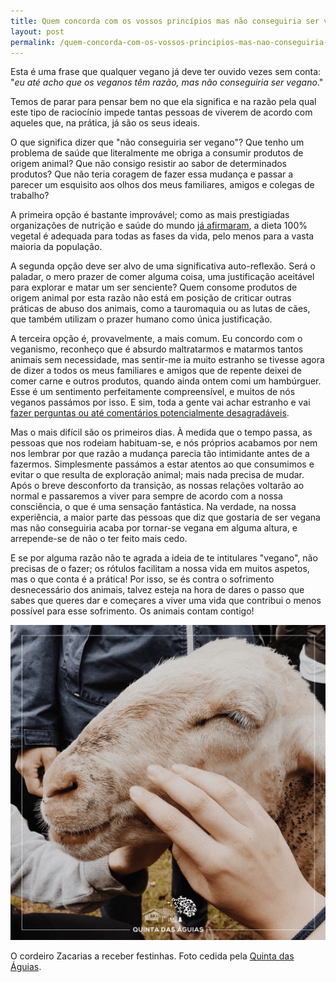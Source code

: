 ```yaml
---
title: Quem concorda com os vossos princípios mas não conseguiria ser vegano, o que pode fazer?
layout: post
permalink: /quem-concorda-com-os-vossos-principios-mas-nao-conseguiria-ser-vegano-o-que-pode-fazer/
---
```

Esta é uma frase que qualquer vegano já deve ter ouvido vezes sem conta: "*eu até acho que os veganos têm razão, mas não conseguiria ser vegano*."

Temos de parar para pensar bem no que ela significa e na razão pela qual este tipo de raciocínio impede tantas pessoas de viverem de acordo com aqueles que, na prática, já são os seus ideais.

O que significa dizer que "não conseguiria ser vegano"? Que tenho um problema de saúde que literalmente me obriga a consumir produtos de origem animal? Que não consigo resistir ao sabor de determinados produtos? Que não teria coragem de fazer essa mudança e passar a parecer um esquisito aos olhos dos meus familiares, amigos e colegas de trabalho?

A primeira opção é bastante improvável; como as mais prestigiadas organizações de nutrição e saúde do mundo [já afirmaram](/a-dieta-100-vegetal-e-saudavel/), a dieta 100% vegetal é adequada para todas as fases da vida, pelo menos para a vasta maioria da população.

A segunda opção deve ser alvo de uma significativa auto-reflexão. Será o paladar, o mero prazer de comer alguma coisa, uma justificação aceitável para explorar e matar um ser senciente? Quem consome produtos de origem animal por esta razão não está em posição de criticar outras práticas de abuso dos animais, como a tauromaquia ou as lutas de cães, que também utilizam o prazer humano como única justificação.

A terceira opção é, provavelmente, a mais comum. Eu concordo com o veganismo, reconheço que é absurdo maltratarmos e matarmos tantos animais sem necessidade, mas sentir-me ia muito estranho se tivesse agora de dizer a todos os meus familiares e amigos que de repente deixei de comer carne e outros produtos, quando ainda ontem comi um hambúrguer. Esse é um sentimento perfeitamente compreensível, e muitos de nós veganos passámos por isso. E sim, toda a gente vai achar estranho e vai [fazer perguntas ou até comentários potencialmente desagradáveis](/quando-eu-me-tornar-vegano-como-vao-reagir-familiares-amigos-e-conhecidos/).

Mas o mais difícil são os primeiros dias. À medida que o tempo passa, as pessoas que nos rodeiam habituam-se, e nós próprios acabamos por nem nos lembrar por que razão a mudança parecia tão intimidante antes de a fazermos. Simplesmente passámos a estar atentos ao que consumimos e evitar o que resulta de exploração animal; mais nada precisa de mudar. Após o breve desconforto da transição, as nossas relações voltarão ao normal e passaremos a viver para sempre de acordo com a nossa consciência, o que é uma sensação fantástica. Na verdade, na nossa experiência, a maior parte das pessoas que diz que gostaria de ser vegana mas não conseguiria acaba por tornar-se vegana em alguma altura, e arrepende-se de não o ter feito mais cedo.

E se por alguma razão não te agrada a ideia de te intitulares "vegano", não precisas de o fazer; os rótulos facilitam a nossa vida em muitos aspetos, mas o que conta é a prática! Por isso, se és contra o sofrimento desnecessário dos animais, talvez esteja na hora de dares o passo que sabes que queres dar e começares a viver uma vida que contribui o menos possível para esse sofrimento. Os animais contam contigo!

![Foto do cordeiro Zacarias a receber festinhas na Quinta das Águias](/assets/images/quinta_aguias_cordeiro.png "O cordeiro Zacarias a receber festinhas na Quinta das Águias")

<div class="img-caption">O cordeiro Zacarias a receber festinhas. Foto cedida pela <a href="https://www.facebook.com/associacaoquintadasaguias/photos/2407309739361450/">Quinta das Águias</a>.</div>

